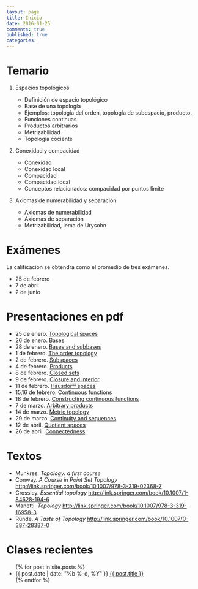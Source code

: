 ```yaml
---
layout: page
title: Inicio
date: 2016-01-25 
comments: true
published: true
categories: 
---
```


# Temario

1.  Espacios topológicos
    -   Definición de espacio topológico
    -   Base de una topología
    -   Ejemplos: topología del orden, topología de subespacio, producto.
    -   Funciones continuas
    -   Productos arbitrarios
    -   Metrizabilidad
    -   Topología cociente

2.  Conexidad y compacidad
    -   Conexidad
    -   Conexidad local
    -   Compacidad
    -   Compacidad local
    -   Conceptos relacionados: compacidad por puntos límite

3.  Axiomas de numerabilidad y separación
    -   Axiomas de numerabilidad
    -   Axiomas de separación
    -   Metrizabilidad, lema de Urysohn

# Exámenes

La calificación se obtendrá como el promedio de tres exámenes.

-   25 de febrero
-   7 de abril
-   2 de junio

# Presentaciones en pdf

-   25 de enero. [Topological spaces](https://github.com/rvf0068/topologia/raw/gh-pages/pdfs/2016-01-25-topological-spaces.pdf?raw=true)
-   26 de enero. [Bases](https://github.com/rvf0068/topologia/raw/gh-pages/pdfs/2016-01-26-bases.pdf?raw=true)
-   28 de enero. [Bases and subbases](https://github.com/rvf0068/topologia/raw/gh-pages/pdfs/2016-01-28-bases-and-subbases.pdf?raw=true)
-   1 de febrero. [The order topology](https://github.com/rvf0068/topologia/raw/gh-pages/pdfs/2016-02-01-order-topology.pdf?raw=true)
-   2 de febrero. [Subspaces](https://github.com/rvf0068/topologia/raw/gh-pages/pdfs/2016-02-02-subspaces.pdf?raw=true)
-   4 de febrero. [Products](https://github.com/rvf0068/topologia/raw/gh-pages/pdfs/2016-02-04-products.pdf?raw=true)
-   8 de febrero. [Closed sets](https://github.com/rvf0068/topologia/raw/gh-pages/pdfs/2016-02-04-closed-sets.pdf?raw=true)
-   9 de febrero. [Closure and interior](https://github.com/rvf0068/topologia/raw/gh-pages/pdfs/2016-02-09-closure-and-interior.pdf?raw=true)
-   11 de febrero. [Hausdorff spaces](https://github.com/rvf0068/topologia/raw/gh-pages/pdfs/2016-02-11-hausdorff-spaces.pdf?raw=true)
-   15,16 de febrero. [Continuous functions](https://github.com/rvf0068/topologia/raw/gh-pages/pdfs/2016-02-15-continuous-functions.pdf?raw=true)
-   18 de febrero. [Constructing continuous functions](https://github.com/rvf0068/topologia/raw/gh-pages/pdfs/2016-02-18-constructing-continuous-functions.pdf?raw=true)
-   7 de marzo. [Arbitrary products](https://github.com/rvf0068/topologia/raw/gh-pages/pdfs/2016-03-07-arbitrary-products.pdf?raw=true)
-   14 de marzo. [Metric topology](https://github.com/rvf0068/topologia/raw/gh-pages/pdfs/2016-03-14-metric-topology.pdf?raw=true)
-   29 de marzo. [Continuity and sequences](https://github.com/rvf0068/topologia/raw/gh-pages/pdfs/2016-03-29-continuity-and-sequences.pdf?raw=true)
-   12 de abril. [Quotient spaces](https://github.com/rvf0068/topologia/raw/gh-pages/pdfs/2016-04-12-quotient-spaces.pdf?raw=true)
-   26 de abril. [Connectedness](https://github.com/rvf0068/topologia/raw/gh-pages/pdfs/2016-04-26-connectedness.pdf?raw=true)

# Textos

-   Munkres. *Topology: a first course*
-   Conway. *A Course in Point Set Topology* <http://link.springer.com/book/10.1007/978-3-319-02368-7>
-   Crossley. *Essential topology* <http://link.springer.com/book/10.1007/1-84628-194-6>
-   Manetti. *Topology* <http://link.springer.com/book/10.1007/978-3-319-16958-3>
-   Runde. *A Taste of Topology* <http://link.springer.com/book/10.1007/0-387-28387-0>

# Clases recientes

<ul class="post-list">
  {% for post in site.posts %}
    <li>
      <span class="post-meta">{{ post.date | date: "%b %-d, %Y" }}
      <a class="post-link" href="{{ post.url | prepend: site.baseurl }}">{{ post.title }}</a>
      </span>
    </li>
  {% endfor %}
</ul>
